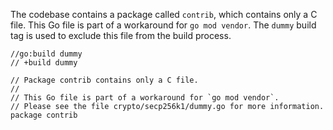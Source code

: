 The codebase contains a package called `contrib`, which contains only a C file. This Go file is part of a workaround for `go mod vendor`. The `dummy` build tag is used to exclude this file from the build process. 

```
//go:build dummy
// +build dummy

// Package contrib contains only a C file.
//
// This Go file is part of a workaround for `go mod vendor`.
// Please see the file crypto/secp256k1/dummy.go for more information.
package contrib
```